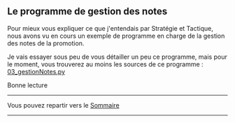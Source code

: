 ## Le programme de gestion des notes

Pour mieux vous expliquer ce que j'entendais par
Stratégie et Tactique, nous avons vu en cours un exemple
de programme en charge de la gestion des notes de la promotion.

Je vais essayer sous peu de vous détailler un peu ce programme,
mais pour le moment, vous trouverez au moins les sources de ce programme : [03_gestionNotes.py](../Sources/03_gestionNotes.py)

Bonne lecture

___
Vous pouvez repartir vers le [Sommaire](99_sommaire.md)
___
